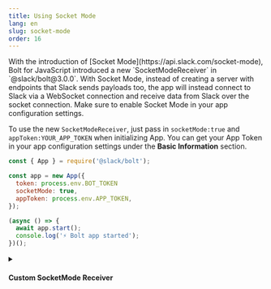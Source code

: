 ```yaml
---
title: Using Socket Mode
lang: en
slug: socket-mode
order: 16
---
```


<div class="section-content">
With the introduction of [Socket Mode](https://api.slack.com/socket-mode), Bolt for JavaScript introduced a new `SocketModeReceiver` in `@slack/bolt@3.0.0`. With Socket Mode, instead of creating a server with endpoints that Slack sends payloads too, the app will instead connect to Slack via a WebSocket connection and receive data from Slack over the socket connection. Make sure to enable Socket Mode in your app configuration settings. 

To use the new `SocketModeReceiver`, just pass in `socketMode:true` and `appToken:YOUR_APP_TOKEN` when initializing App. You can get your App Token in your app configuration settings under the **Basic Information** section.
</div>

```javascript
const { App } = require('@slack/bolt');

const app = new App({
  token: process.env.BOT_TOKEN
  socketMode: true,
  appToken: process.env.APP_TOKEN,
});

(async () => {
  await app.start();
  console.log('⚡️ Bolt app started');
})();
```

<details class="secondary-wrapper">
<summary class="section-head" markdown="0">
<h4 class="section-head">Custom SocketMode Receiver</h4>
</summary>

<div class="secondary-content" markdown="0">
You can define a custom `SocketModeReceiver` by importing it from `@slack/bolt`.

</div>

```javascript
const { App, SocketModeReceiver } = require('@slack/bolt');

const socketModeReceiver = new SocketModeReceiver({
  appToken: process.env.APP_TOKEN,

  // enable the following if you want to use OAuth
  // clientId: process.env.CLIENT_ID,
  // clientSecret: process.env.CLIENT_SECRET,
  // stateSecret: 'my-state-secret',
  // scopes: ['channels:read', 'chat:write', 'app_mentions:read', 'channels:manage', 'commands'],
});

const app = new App({
  receiver: socketModeReceiver,
  // disable token line below if using OAuth
  token: process.env.BOT_TOKEN
});

(async () => {
  await app.start();
  console.log('⚡️ Bolt app started');
})();
```

</details>
